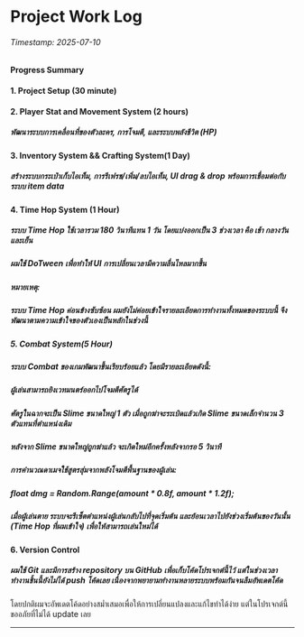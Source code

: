 # **Project Work Log**

###### Timestamp: 2025-07-10





#### **Progress Summary**



#### 1\. Project Setup (30 minute)

#### 

#### 2\. Player Stat and Movement System (2 hours)

##### พัฒนาระบบการเคลื่อนที่ของตัวละคร, การโจมตี, และระบบพลังชีวิต (HP) 



#### 3\. Inventory System \&\& Crafting System(1 Day)

##### สร้างระบบกระเป๋าเก็บไอเท็ม, การรีเฟรช/เพิ่ม/ลบไอเท็ม, UI drag \& drop พร้อมการเชื่อมต่อกับระบบ item data



#### 4. Time Hop System (1 Hour)

##### ระบบ Time Hop ใช้เวลารวม 180 วินาทีแทน 1 วัน โดยแบ่งออกเป็น 3 ช่วงเวลา คือ เช้า กลางวัน และเย็น

##### ผมใช้ DoTween เพื่อทำให้ UI การเปลี่ยนเวลามีความลื่นไหลมากขึ้น

##### **หมายเหตุ:**

##### ระบบ Time Hop ค่อนข้างซับซ้อน ผมยังไม่ค่อยเข้าใจรายละเอียดการทำงานทั้งหมดของระบบนี้ จึงพัฒนาตามความเข้าใจของตัวเองเป็นหลักในช่วงนี้

##### 

##### 5\. Combat System(5  Hour)

##### ระบบ Combat ของเกมพัฒนาขึ้นเรียบร้อยแล้ว โดยมีรายละเอียดดังนี้:

##### ผู้เล่นสามารถยิงเวทมนตร์ออกไปโจมตีศัตรูได้

##### ศัตรูในฉากจะเป็น Slime ขนาดใหญ่ 1 ตัว เมื่อถูกฆ่าจะระเบิดแล้วเกิด Slime ขนาดเล็กจำนวน 3 ตัวแทนที่ตำแหน่งเดิม

##### หลังจาก Slime ขนาดใหญ่ถูกฆ่าแล้ว จะเกิดใหม่อีกครั้งหลังจากรอ 5 วินาที

##### การคำนวณดาเมจใช้สูตรสุ่มจากพลังโจมตีพื้นฐานของผู้เล่น:

##### **float dmg = Random.Range(amount \* 0.8f, amount \* 1.2f);**

##### เมื่อผู้เล่นตาย ระบบจะรีเซ็ตตำแหน่งผู้เล่นกลับไปที่จุดเริ่มต้น และย้อนเวลาไปยังช่วงเริ่มต้นของวันนั้น (Time Hop ที่ผมเข้าใจ) เพื่อให้สามารถเล่นใหม่ได้





#### 6. Version Control

##### ผมใช้ Git และมีการสร้าง repository บน GitHub เพื่อเก็บโค้ดโปรเจกต์นี้ไว้ แต่ในช่วงเวลาทำงานชิ้นนี้ยังไม่ได้ push โค้ดเลย เนื่องจากพยายามทำงานหลายระบบพร้อมกันจนลืมอัพเดตโค้ด

โดยปกติผมจะอัพเดตโค้ดอย่างสม่ำเสมอเพื่อให้การเปลี่ยนแปลงและแก้ไขทำได้ง่าย แต่ในโปรเจกต์นี้ขออภัยที่ไม่ได้ update เลย


---










